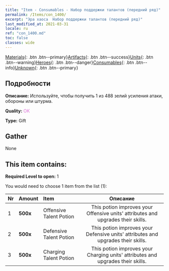 ```yaml
---
title: "Item - Consumables - Набор поддержки талантов (передний ряд)"
permalink: /Items/con_1400/
excerpt: "Эра хаоса  Набор поддержки талантов (передний ряд)"
last_modified_at: 2021-03-31
locale: ru
ref: "con_1400.md"
toc: false
classes: wide
---
```

 [Materials](/ru/Items/){: .btn .btn--primary}[Artifacts](/ru/Items/Artifacts/){: .btn .btn--success}[Units](/ru/Items/Units/){: .btn .btn--warning}[Heroes](/ru/Items/Heroes/){: .btn .btn--danger}[Consumables](/ru/Items/Consumables/){: .btn .btn--info}[Unknown](/ru/Items/Unknown/){: .btn .btn--primary}

## Подробности
 **Описание:** Используйте, чтобы получить 1 из 488 зелий усиления атаки, обороны или штурма.

 **Quality:** <span style="color: #DA70D6">OK</span>

 **Type:** Gift

## Gather

  None

## This item contains:

 **Required Level to open:** 1

 You would need to choose 1 item from the list (1):

  | Nr | Amount |     Item    | Описание |
  |:---|:-------|:------------|:-----------:|
  | 1 |  **500x** | Offensive Talent Potion | This potion improves your Offensive units' attributes and upgrades their skills.  | 
  | 2 |  **500x** | Defensive Talent Potion | This potion improves your Defensive units' attributes and upgrades their skills.  | 
  | 3 |  **500x** | Charging Talent Potion | This potion improves your Charging units' attributes and upgrades their skills.  | 
